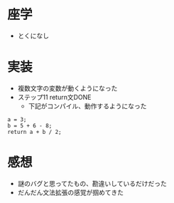# 座学
- とくになし
# 実装
- 複数文字の変数が動くようになった
- ステップ11 return文DONE
  - 下記がコンパイル、動作するようになった
```
a = 3;
b = 5 + 6 - 8;
return a + b / 2;
```
# 感想
- 謎のバグと思ってたもの、勘違いしているだけだった
- だんだん文法拡張の感覚が掴めてきた
